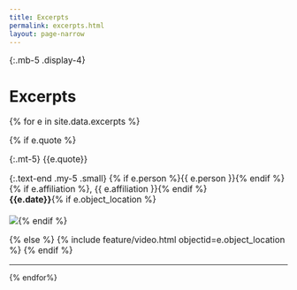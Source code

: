 ```yaml
---
title: Excerpts
permalink: excerpts.html
layout: page-narrow
---
```

<style>p{font-size:1.1em}</style>

{:.mb-5 .display-4}
# Excerpts

{% for e in site.data.excerpts %}

{% if e.quote %}

{:.mt-5}
{{e.quote}}


{:.text-end .my-5 .small}
{% if e.person %}{{ e.person }}{% endif %}{% if e.affiliation %}, {{ e.affiliation }}{% endif %}<br>**{{e.date}}**{% if e.object_location %}<br><br><img src="{{e.object_location | relative_url }}" style="max-height:240px;"/>{% endif %}




{% else %}
{% include feature/video.html objectid=e.object_location %}
{% endif %}
<hr class="w-75 mx-auto text-center my-3">
{% endfor%}

